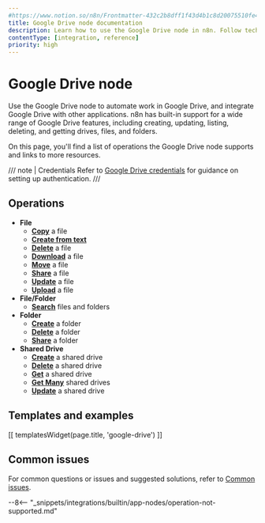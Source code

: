 ```yaml
---
#https://www.notion.so/n8n/Frontmatter-432c2b8dff1f43d4b1c8d20075510fe4
title: Google Drive node documentation
description: Learn how to use the Google Drive node in n8n. Follow technical documentation to integrate Google Drive node into your workflows.
contentType: [integration, reference]
priority: high
---
```


# Google Drive node

Use the Google Drive node to automate work in Google Drive, and integrate Google Drive with other applications. n8n has built-in support for a wide range of Google Drive features, including creating, updating, listing, deleting, and getting drives, files, and folders. 

On this page, you'll find a list of operations the Google Drive node supports and links to more resources.

/// note | Credentials
Refer to [Google Drive credentials](/integrations/builtin/credentials/google/index.md) for guidance on setting up authentication. 
///

## Operations

* **File**
    * [**Copy**](/integrations/builtin/app-nodes/n8n-nodes-base.googledrive/file-operations.md#copy-a-file) a file
    * [**Create from text**](/integrations/builtin/app-nodes/n8n-nodes-base.googledrive/file-operations.md#create-from-text)
    * [**Delete**](/integrations/builtin/app-nodes/n8n-nodes-base.googledrive/file-operations.md#delete-a-file) a file
    * [**Download**](/integrations/builtin/app-nodes/n8n-nodes-base.googledrive/file-operations.md#download-a-file) a file
    * [**Move**](/integrations/builtin/app-nodes/n8n-nodes-base.googledrive/file-operations.md#move-a-file) a file
    * [**Share**](/integrations/builtin/app-nodes/n8n-nodes-base.googledrive/file-operations.md#share-a-file) a file
    * [**Update**](/integrations/builtin/app-nodes/n8n-nodes-base.googledrive/file-operations.md#update-a-file) a file
    * [**Upload**](/integrations/builtin/app-nodes/n8n-nodes-base.googledrive/file-operations.md#upload-a-file) a file
* **File/Folder**
    * [**Search**](/integrations/builtin/app-nodes/n8n-nodes-base.googledrive/file-folder-operations.md#search-files-and-folders) files and folders
* **Folder**
    * [**Create**](/integrations/builtin/app-nodes/n8n-nodes-base.googledrive/folder-operations.md#create-a-folder) a folder
    * [**Delete**](/integrations/builtin/app-nodes/n8n-nodes-base.googledrive/folder-operations.md#delete-a-folder) a folder
    * [**Share**](/integrations/builtin/app-nodes/n8n-nodes-base.googledrive/folder-operations.md#share-a-folder) a folder
* **Shared Drive**
    * [**Create**](/integrations/builtin/app-nodes/n8n-nodes-base.googledrive/shared-drive-operations.md#create-a-shared-drive) a shared drive
    * [**Delete**](/integrations/builtin/app-nodes/n8n-nodes-base.googledrive/shared-drive-operations.md#delete-a-shared-drive) a shared drive
    * [**Get**](/integrations/builtin/app-nodes/n8n-nodes-base.googledrive/shared-drive-operations.md#get-a-shared-drive) a shared drive
    * [**Get Many**](/integrations/builtin/app-nodes/n8n-nodes-base.googledrive/shared-drive-operations.md#get-many-shared-drives) shared drives
    * [**Update**](/integrations/builtin/app-nodes/n8n-nodes-base.googledrive/shared-drive-operations.md#update-a-shared-drive) a shared drive

## Templates and examples

<!-- see https://www.notion.so/n8n/Pull-in-templates-for-the-integrations-pages-37c716837b804d30a33b47475f6e3780 -->
[[ templatesWidget(page.title, 'google-drive') ]]

## Common issues

For common questions or issues and suggested solutions, refer to [Common issues](/integrations/builtin/app-nodes/n8n-nodes-base.googledrive/common-issues.md).

--8<-- "_snippets/integrations/builtin/app-nodes/operation-not-supported.md"
